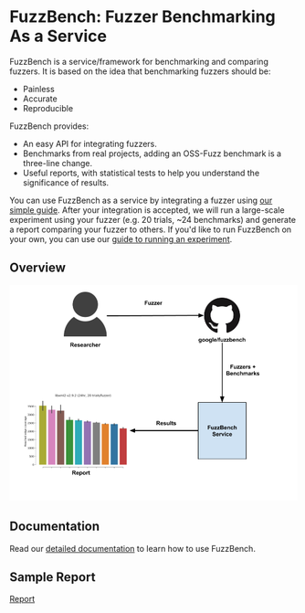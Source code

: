 # FuzzBench: Fuzzer Benchmarking As a Service

FuzzBench is a service/framework for benchmarking and comparing fuzzers.
It is based on the idea that benchmarking fuzzers should be:
* Painless
* Accurate
* Reproducible

FuzzBench provides:
* An easy API for integrating fuzzers.
* Benchmarks from real projects, adding an OSS-Fuzz benchmark is a three-line
  change.
* Useful reports, with statistical tests to help you understand the significance
  of results.

You can use FuzzBench as a service by integrating a fuzzer using [our simple
guide](https://google.github.io/fuzzbench/getting-started/adding-a-new-fuzzer/).
After your integration is accepted, we will run a large-scale
experiment using your fuzzer (e.g. 20 trials, ~24 benchmarks) and generate
a report comparing your fuzzer to others.
If you'd like to run FuzzBench on your own, you can use our
[guide to running an experiment](https://google.github.io/fuzzbench/advanced-topics/running-an-experiment/).

## Overview
![FuzzBench Service diagram](docs/images/FuzzBench-service.png)

## Documentation
Read our [detailed documentation](https://google.github.io/fuzzbench/) to learn
how to use FuzzBench.

## Sample Report
[Report](https://commondatastorage.googleapis.com/fuzzbench-reports/sample/index.html)
